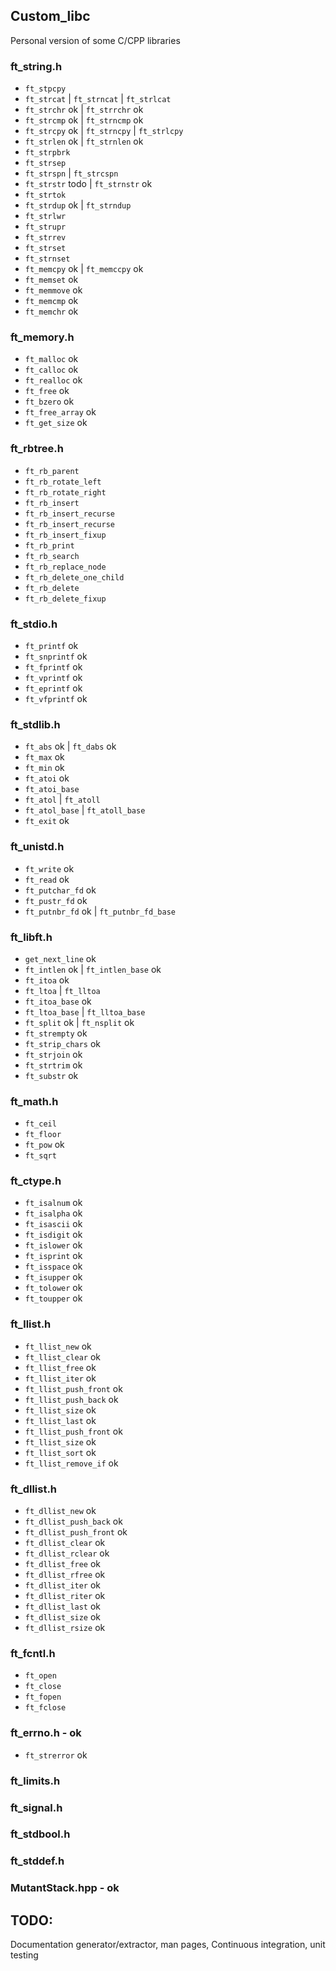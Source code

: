 ## Custom_libc
Personal version of some C/CPP libraries
### ft_string.h
- `ft_stpcpy`
- `ft_strcat` | `ft_strncat` | `ft_strlcat`
- `ft_strchr` ok | `ft_strrchr` ok
- `ft_strcmp` ok | `ft_strncmp` ok
- `ft_strcpy` ok | `ft_strncpy` | `ft_strlcpy`
- `ft_strlen` ok | `ft_strnlen` ok
- `ft_strpbrk`
- `ft_strsep`
- `ft_strspn` | `ft_strcspn`
- `ft_strstr` todo | `ft_strnstr` ok
- `ft_strtok`
- `ft_strdup` ok | `ft_strndup`
- `ft_strlwr`
- `ft_strupr`
- `ft_strrev`
- `ft_strset`
- `ft_strnset`
- `ft_memcpy` ok | `ft_memccpy` ok
- `ft_memset` ok
- `ft_memmove` ok
- `ft_memcmp` ok
- `ft_memchr` ok
### ft_memory.h
- `ft_malloc` ok
- `ft_calloc` ok
- `ft_realloc` ok
- `ft_free` ok
- `ft_bzero` ok
- `ft_free_array` ok
- `ft_get_size` ok
### ft_rbtree.h
- `ft_rb_parent`
- `ft_rb_rotate_left`
- `ft_rb_rotate_right`
- `ft_rb_insert`
- `ft_rb_insert_recurse`
- `ft_rb_insert_recurse`
- `ft_rb_insert_fixup`
- `ft_rb_print`
- `ft_rb_search`
- `ft_rb_replace_node`
- `ft_rb_delete_one_child`
- `ft_rb_delete`
- `ft_rb_delete_fixup`
### ft_stdio.h
- `ft_printf` ok
- `ft_snprintf` ok
- `ft_fprintf` ok
- `ft_vprintf` ok
- `ft_eprintf` ok
- `ft_vfprintf` ok
### ft_stdlib.h
- `ft_abs` ok | `ft_dabs` ok
- `ft_max` ok
- `ft_min` ok
- `ft_atoi` ok
- `ft_atoi_base`
- `ft_atol` | `ft_atoll`
- `ft_atol_base` | `ft_atoll_base`
- `ft_exit` ok
### ft_unistd.h
- `ft_write` ok
- `ft_read` ok
- `ft_putchar_fd` ok
- `ft_pustr_fd` ok
- `ft_putnbr_fd` ok | `ft_putnbr_fd_base`
### ft_libft.h
- `get_next_line` ok
- `ft_intlen` ok | `ft_intlen_base` ok
- `ft_itoa` ok
- `ft_ltoa` | `ft_lltoa`
- `ft_itoa_base` ok
- `ft_ltoa_base` | `ft_lltoa_base`
- `ft_split` ok | `ft_nsplit` ok
- `ft_strempty` ok
- `ft_strip_chars` ok
- `ft_strjoin` ok
- `ft_strtrim` ok
- `ft_substr` ok
### ft_math.h
- `ft_ceil`
- `ft_floor`
- `ft_pow` ok
- `ft_sqrt`
### ft_ctype.h
- `ft_isalnum` ok
- `ft_isalpha` ok
- `ft_isascii` ok
- `ft_isdigit` ok
- `ft_islower` ok
- `ft_isprint` ok
- `ft_isspace` ok
- `ft_isupper` ok
- `ft_tolower` ok
- `ft_toupper` ok
### ft_llist.h
- `ft_llist_new` ok
- `ft_llist_clear` ok
- `ft_llist_free` ok
- `ft_llist_iter` ok
- `ft_llist_push_front` ok
- `ft_llist_push_back` ok
- `ft_llist_size` ok
- `ft_llist_last` ok
- `ft_llist_push_front` ok
- `ft_llist_size` ok
- `ft_llist_sort` ok
- `ft_llist_remove_if` ok
### ft_dllist.h
- `ft_dllist_new` ok
- `ft_dllist_push_back` ok
- `ft_dllist_push_front` ok
- `ft_dllist_clear` ok
- `ft_dllist_rclear` ok
- `ft_dllist_free` ok
- `ft_dllist_rfree` ok
- `ft_dllist_iter` ok
- `ft_dllist_riter` ok
- `ft_dllist_last` ok
- `ft_dllist_size` ok
- `ft_dllist_rsize` ok
### ft_fcntl.h
- `ft_open`
- `ft_close`
- `ft_fopen`
- `ft_fclose`
### ft_errno.h - ok
- `ft_strerror` ok
### ft_limits.h
### ft_signal.h
### ft_stdbool.h
### ft_stddef.h
### MutantStack.hpp - ok

## TODO:
Documentation generator/extractor, man pages, Continuous integration, unit testing

